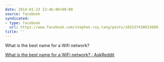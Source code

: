 ```yaml
---
date: 2014-01-23 13:46:00+00:00
source: facebook
syndicated:
- type: facebook
  url: https://www.facebook.com/stephen.roy.tang/posts/10152743863368912
title: ''
---
```


What is the best name for a Wifi network? 

[What is the best name for a WiFi network? : AskReddit](https://www.reddit.com/r/AskReddit/comments/1vxh76/what_is_the_best_name_for_a_wifi_network/)